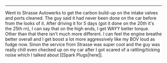 
---

Went to Strasse Autowerks to get the carbon build-up on the intake valves and ports cleaned. The guy said it had never been done on the car before from the looks of it. After driving it for 5 days (got it done on the 20th it's the 25th rn), I can say that on the high ends, I get WAYY better torque. Other than that there isn't much more different. I can feel the engine breathe better overall and I get boost a lot more aggressively like my BOV loud as fudge now. Sinon the service from Strasse was super cool and the guy was really chill even checked up on my car after I got scared of a rattling/ticking noise which I talked about [[Spark Plugs|here]].